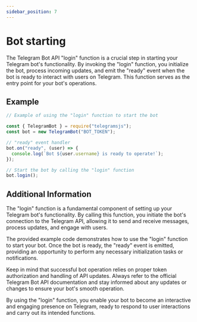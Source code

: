 ```yaml
---
sidebar_position: 7
---
```


# Bot starting

The Telegram Bot API "login" function is a crucial step in starting your Telegram bot's functionality. By invoking the "login" function, you initialize the bot, process incoming updates, and emit the "ready" event when the bot is ready to interact with users on Telegram. This function serves as the entry point for your bot's operations.

## Example

```javascript
// Example of using the "login" function to start the bot

const { TelegramBot } = require("telegramsjs");
const bot = new TelegramBot("BOT_TOKEN");

// "ready" event handler
bot.on("ready", (user) => {
  console.log(`Bot ${user.username} is ready to operate!`);
});

// Start the bot by calling the "login" function
bot.login();
```

## Additional Information

The "login" function is a fundamental component of setting up your Telegram bot's functionality. By calling this function, you initiate the bot's connection to the Telegram API, allowing it to send and receive messages, process updates, and engage with users.

The provided example code demonstrates how to use the "login" function to start your bot. Once the bot is ready, the "ready" event is emitted, providing an opportunity to perform any necessary initialization tasks or notifications.

Keep in mind that successful bot operation relies on proper token authorization and handling of API updates. Always refer to the official Telegram Bot API documentation and stay informed about any updates or changes to ensure your bot's smooth operation.

By using the "login" function, you enable your bot to become an interactive and engaging presence on Telegram, ready to respond to user interactions and carry out its intended functions.
